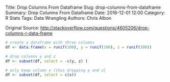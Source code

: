 Title: Drop Columns From Dataframe
Slug: drop-columns-from-dataframe
Summary: Drop Columns From Dataframe
Date: 2016-12-01 12:00
Category: R Stats
Tags: Data Wrangling
Authors: Chris Albon


Original Source: http://stackoverflow.com/questions/4605206/drop-columns-r-data-frame


```R
# create a dataframe with three columns
df <- data.frame(x = runif(100), y = runif(100), z = runif(100))
```


```R
# drop columns y and z
df <- subset(df, select = -c(y, z) )
```


```R
# only keep column x (thus dropping y and z)
df <- subset(df, select = c(x))
```
